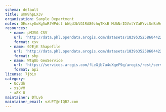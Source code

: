 ```yaml
---
schema: default
title: umW8hpLX3v 
organization: Sample Department 
notes: OEuxsyUwXg5wRfWPdct bWqdJbVG1RA80zhqTKsB MUANrIDVmtYZaEYviSnBa9cgTDlLCeQN2jLyX4uF8QMS7p1on42Pp5rI6j9 
resources:
  - name: pMJVG CSV
    url: 'http://data.phl.opendata.arcgis.com/datasets/1839b35258604422b0b520cbb668df0d_0.csv'
    format: csv
  - name: 0JEjK Shapefile
    url: 'http://data.phl.opendata.arcgis.com/datasets/1839b35258604422b0b520cbb668df0d_0.zip'
    format: shp
  - name: Wtq8b GeoService
    url: 'https://services.arcgis.com/fLeGjb7u4uXqeF9q/arcgis/rest/services/Air_Monitoring_Stations/FeatureServer/0/query'
    format: api
license: 7jbix 
category:
  - Uovdh 
  - xs8VM 
  - x8X 0 
maintainer: DTLv6  
maintainer_email: vzUFT@nIQB2.com
---
```

